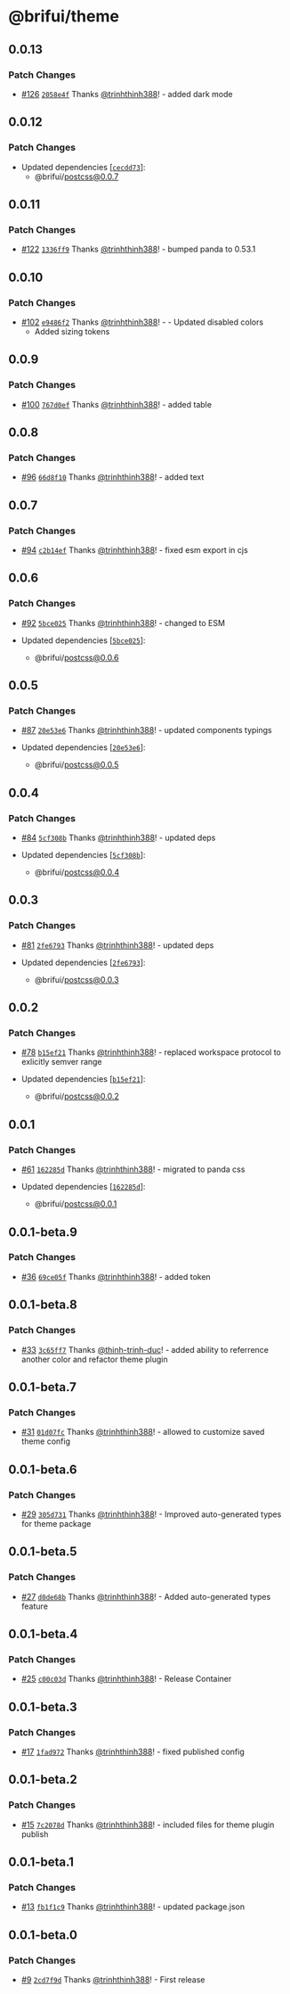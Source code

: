 # @brifui/theme

## 0.0.13

### Patch Changes

- [#126](https://github.com/brifui-org/brif-ui/pull/126) [`2058e4f`](https://github.com/brifui-org/brif-ui/commit/2058e4f4fc43139d9b13322c5c50b49f43dc2f28) Thanks [@trinhthinh388](https://github.com/trinhthinh388)! - added dark mode

## 0.0.12

### Patch Changes

- Updated dependencies [[`cecdd73`](https://github.com/brifui-org/brif-ui/commit/cecdd735791d6b2064ebba268bd42e3f4ef72b05)]:
  - @brifui/postcss@0.0.7

## 0.0.11

### Patch Changes

- [#122](https://github.com/brifui-org/brif-ui/pull/122) [`1336ff9`](https://github.com/brifui-org/brif-ui/commit/1336ff9dd99899e54da1bd4bfa77168c14c4e662) Thanks [@trinhthinh388](https://github.com/trinhthinh388)! - bumped panda to 0.53.1

## 0.0.10

### Patch Changes

- [#102](https://github.com/brifui-org/brif-ui/pull/102) [`e9486f2`](https://github.com/brifui-org/brif-ui/commit/e9486f205a90cf0615cb694b989b37c9d4dd76ad) Thanks [@trinhthinh388](https://github.com/trinhthinh388)! - - Updated disabled colors
  - Added sizing tokens

## 0.0.9

### Patch Changes

- [#100](https://github.com/brifui-org/brif-ui/pull/100) [`767d0ef`](https://github.com/brifui-org/brif-ui/commit/767d0ef50ac4113eac4d6c47231eabbdbbe85031) Thanks [@trinhthinh388](https://github.com/trinhthinh388)! - added table

## 0.0.8

### Patch Changes

- [#96](https://github.com/brifui-org/brif-ui/pull/96) [`66d8f10`](https://github.com/brifui-org/brif-ui/commit/66d8f108414b12f9949cede9d1e511ad47106e49) Thanks [@trinhthinh388](https://github.com/trinhthinh388)! - added text

## 0.0.7

### Patch Changes

- [#94](https://github.com/brifui-org/brif-ui/pull/94) [`c2b14ef`](https://github.com/brifui-org/brif-ui/commit/c2b14ef4684547d762aeab7eb7ec49e8f3916411) Thanks [@trinhthinh388](https://github.com/trinhthinh388)! - fixed esm export in cjs

## 0.0.6

### Patch Changes

- [#92](https://github.com/brifui-org/brif-ui/pull/92) [`5bce025`](https://github.com/brifui-org/brif-ui/commit/5bce02559136edf820f3f63149f9723785edae0a) Thanks [@trinhthinh388](https://github.com/trinhthinh388)! - changed to ESM

- Updated dependencies [[`5bce025`](https://github.com/brifui-org/brif-ui/commit/5bce02559136edf820f3f63149f9723785edae0a)]:
  - @brifui/postcss@0.0.6

## 0.0.5

### Patch Changes

- [#87](https://github.com/brifui-org/brif-ui/pull/87) [`20e53e6`](https://github.com/brifui-org/brif-ui/commit/20e53e639964c00de5c4bc521e8e3ae92696b61f) Thanks [@trinhthinh388](https://github.com/trinhthinh388)! - updated components typings

- Updated dependencies [[`20e53e6`](https://github.com/brifui-org/brif-ui/commit/20e53e639964c00de5c4bc521e8e3ae92696b61f)]:
  - @brifui/postcss@0.0.5

## 0.0.4

### Patch Changes

- [#84](https://github.com/brifui-org/brif-ui/pull/84) [`5cf308b`](https://github.com/brifui-org/brif-ui/commit/5cf308b829211a89514a0a807fbd8461cccb8877) Thanks [@trinhthinh388](https://github.com/trinhthinh388)! - updated deps

- Updated dependencies [[`5cf308b`](https://github.com/brifui-org/brif-ui/commit/5cf308b829211a89514a0a807fbd8461cccb8877)]:
  - @brifui/postcss@0.0.4

## 0.0.3

### Patch Changes

- [#81](https://github.com/brifui-org/brif-ui/pull/81) [`2fe6793`](https://github.com/brifui-org/brif-ui/commit/2fe6793644c12433613c453c113453631e5d2b57) Thanks [@trinhthinh388](https://github.com/trinhthinh388)! - updated deps

- Updated dependencies [[`2fe6793`](https://github.com/brifui-org/brif-ui/commit/2fe6793644c12433613c453c113453631e5d2b57)]:
  - @brifui/postcss@0.0.3

## 0.0.2

### Patch Changes

- [#78](https://github.com/brifui-org/brif-ui/pull/78) [`b15ef21`](https://github.com/brifui-org/brif-ui/commit/b15ef211d2d3a971e45515ec0295b20d1a52ede9) Thanks [@trinhthinh388](https://github.com/trinhthinh388)! - replaced workspace protocol to exlicitly semver range

- Updated dependencies [[`b15ef21`](https://github.com/brifui-org/brif-ui/commit/b15ef211d2d3a971e45515ec0295b20d1a52ede9)]:
  - @brifui/postcss@0.0.2

## 0.0.1

### Patch Changes

- [#61](https://github.com/brifui-org/brif-ui/pull/61) [`162285d`](https://github.com/brifui-org/brif-ui/commit/162285da871b608ff8882167e3bbab9f8d8d3908) Thanks [@trinhthinh388](https://github.com/trinhthinh388)! - migrated to panda css

- Updated dependencies [[`162285d`](https://github.com/brifui-org/brif-ui/commit/162285da871b608ff8882167e3bbab9f8d8d3908)]:
  - @brifui/postcss@0.0.1

## 0.0.1-beta.9

### Patch Changes

- [#36](https://github.com/brifui-org/brif-ui/pull/36) [`69ce05f`](https://github.com/brifui-org/brif-ui/commit/69ce05f89c017c2a2488a61728c9e0f0c0aeb931) Thanks [@trinhthinh388](https://github.com/trinhthinh388)! - added token

## 0.0.1-beta.8

### Patch Changes

- [#33](https://github.com/brifui-org/brif-ui/pull/33) [`3c65ff7`](https://github.com/brifui-org/brif-ui/commit/3c65ff7cdee2d735da9d5ee12a528ff399b43453) Thanks [@thinh-trinh-duc](https://github.com/thinh-trinh-duc)! - added ability to referrence another color and refactor theme plugin

## 0.0.1-beta.7

### Patch Changes

- [#31](https://github.com/brifui-org/brif-ui/pull/31) [`01d07fc`](https://github.com/brifui-org/brif-ui/commit/01d07fcd65eb9c516e9ec0aad83e822bd210aba3) Thanks [@trinhthinh388](https://github.com/trinhthinh388)! - allowed to customize saved theme config

## 0.0.1-beta.6

### Patch Changes

- [#29](https://github.com/brifui-org/brif-ui/pull/29) [`305d731`](https://github.com/brifui-org/brif-ui/commit/305d731df9b2d863515be9f88d17f2517e4a5bd0) Thanks [@trinhthinh388](https://github.com/trinhthinh388)! - Improved auto-generated types for theme package

## 0.0.1-beta.5

### Patch Changes

- [#27](https://github.com/brifui-org/brif-ui/pull/27) [`d0de68b`](https://github.com/brifui-org/brif-ui/commit/d0de68b19ab180b9d086f4d36b8ea42f02efa284) Thanks [@trinhthinh388](https://github.com/trinhthinh388)! - Added auto-generated types feature

## 0.0.1-beta.4

### Patch Changes

- [#25](https://github.com/brifui-org/brif-ui/pull/25) [`c00c03d`](https://github.com/brifui-org/brif-ui/commit/c00c03d17b1230204b0f5b2a82968aa8bd4cc5fa) Thanks [@trinhthinh388](https://github.com/trinhthinh388)! - Release Container

## 0.0.1-beta.3

### Patch Changes

- [#17](https://github.com/brifui-org/brif-ui/pull/17) [`1fad972`](https://github.com/brifui-org/brif-ui/commit/1fad97278c293ec7a6ac0569b4d4a950ca51b15b) Thanks [@trinhthinh388](https://github.com/trinhthinh388)! - fixed published config

## 0.0.1-beta.2

### Patch Changes

- [#15](https://github.com/brifui-org/brif-ui/pull/15) [`7c2078d`](https://github.com/brifui-org/brif-ui/commit/7c2078d290c933ea62da6ae42836e050ee366af9) Thanks [@trinhthinh388](https://github.com/trinhthinh388)! - included files for theme plugin publish

## 0.0.1-beta.1

### Patch Changes

- [#13](https://github.com/brifui-org/brif-ui/pull/13) [`fb1f1c9`](https://github.com/brifui-org/brif-ui/commit/fb1f1c9f5fdcb9958cde58efaf209194e5e68a11) Thanks [@trinhthinh388](https://github.com/trinhthinh388)! - updated package.json

## 0.0.1-beta.0

### Patch Changes

- [#9](https://github.com/brifui-org/brif-ui/pull/9) [`2cd7f9d`](https://github.com/brifui-org/brif-ui/commit/2cd7f9d221d4f3b454752143b58fa3bc868fdd8c) Thanks [@trinhthinh388](https://github.com/trinhthinh388)! - First release
